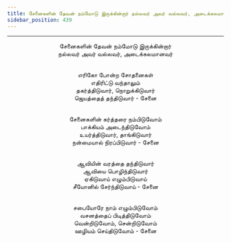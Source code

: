 ```yaml
---
title: சேனைகளின் தேவன் நம்மோடு இருக்கின்றார் நல்லவர் அவர் வல்லவர், அடைக்கலமானவர்
sidebar_position: 439
---
```


---
<center>
சேனைகளின் தேவன் நம்மோடு இருக்கின்றார்<br/>
நல்லவர் அவர் வல்லவர், அடைக்கலமானவர்<br/><br/>

எரிகோ போன்ற சோதனைகள்<br/>
எதிரிட்டு வந்தாலும்<br/>
தகர்த்திடுவார், நொறுக்கிடுவார்<br/>
ஜெயத்தைத் தந்திடுவார்                - சேனை<br/><br/>

சேனைகளின் கர்த்தரை நம்பிடுவோம்<br/>
பாக்கியம் அடைந்திடுவோம்<br/>
உயர்த்திடுவார், தாங்கிடுவார்<br/>
நன்மையால் நிரப்பிடுவார்                - சேனை<br/><br/>

ஆவியின் வரத்தை தந்திடுவார்<br/>
ஆவியை பொழிந்திடுவார்<br/>
ஏகிடுவாய் எழும்பிடுவாய்<br/>
சீயோனில் சேர்ந்திடுவாய்                - சேனை<br/><br/>

சபையோரே நாம் எழும்பிடுவோம்<br/>
வசனத்தைப் பிடித்திடுவோம்<br/>
வென்றிடுவோம், சென்றிடுவோம்<br/>
ஊழியம் செய்திடுவோம்                - சேனை
</center>